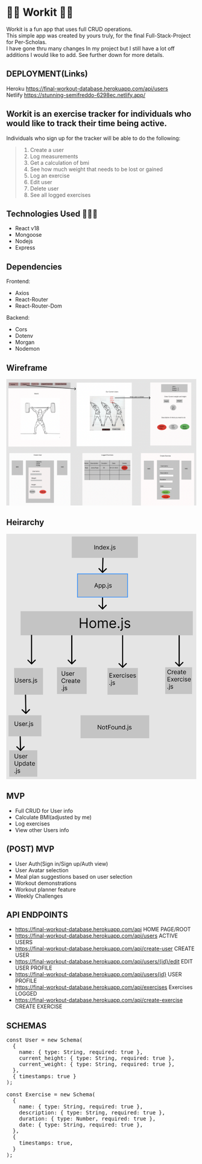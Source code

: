 # 🏋🏼 Workit 💪🏽
Workit is a fun app that uses full CRUD operations. <br/>
This simple app was created by yours truly, for the final Full-Stack-Project for Per-Scholas.<br/>
I have gone thru many changes In my project but I still have a lot off additions I would like to add. See further down for more details.<br/>

## DEPLOYMENT(Links)
Heroku https://final-workout-database.herokuapp.com/api/users<br/>
Netlify https://stunning-semifreddo-6298ec.netlify.app/

## Workit is an exercise tracker for individuals who would like to track their time being active.

Individuals who sign up for the tracker will be able to do the following:<br/>

> 1. Create a user<br/>
> 2. Log measurements<br/>
> 3. Get a calculation of bmi<br/>
> 4. See how much weight that needs to be lost or gained<br/>
> 5. Log an exercise<br/>
> 6. Edit user <br/>
> 7. Delete user <br/>
> 8. See all logged exercises

## Technologies Used 👨🏽‍💻
* React v18
* Mongoose
* Nodejs
* Express

## Dependencies 
Frontend:<br/>
* Axios
* React-Router
* React-Router-Dom

Backend:<br/>
* Cors
* Dotenv
* Morgan
* Nodemon

## Wireframe
![Wireframe](Wireframe.png)


## Heirarchy
![Heirarchy](Hierarchy.png)

## MVP
* Full CRUD for User info
* Calculate BMI(adjusted by me)
* Log exercises
* View other Users info

## (POST) MVP
* User Auth(Sign in/Sign up/Auth view)
* User Avatar selection
* Meal plan suggestions based on user selection
* Workout demonstrations
* Workout planner feature
* Weekly Challenges

## API ENDPOINTS
* https://final-workout-database.herokuapp.com/api               HOME PAGE/ROOT
* https://final-workout-database.herokuapp.com/api/users         ACTIVE USERS 
* https://final-workout-database.herokuapp.com/api/create-user   CREATE USER
* https://final-workout-database.herokuapp.com/api/users/{id}/edit  EDIT USER PROFILE
* https://final-workout-database.herokuapp.com/api/users{id}      USER PROFILE  
* https://final-workout-database.herokuapp.com/api/exercises       Exercises LOGGED 
* https://final-workout-database.herokuapp.com/api/create-exercise  CREATE EXERCISE

## SCHEMAS
<pre>const User = new Schema(
  {
    name: { type: String, required: true },
    current_height: { type: String, required: true },
    current_weight: { type: String, required: true },
  },
  { timestamps: true }
);

const Exercise = new Schema(
  {
    name: { type: String, required: true },
    description: { type: String, required: true },
    duration: { type: Number, required: true },
    date: { type: String, required: true },
  },
  {
    timestamps: true,
  }
);


</pre>


